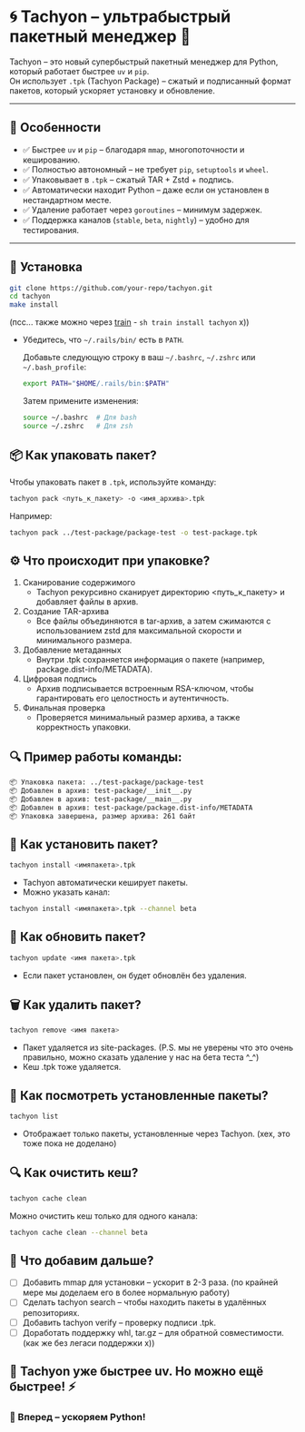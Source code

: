 # 🌀 Tachyon – ультрабыстрый пакетный менеджер 🚀  

Tachyon – это новый супербыстрый пакетный менеджер для Python, который работает быстрее `uv` и `pip`.  
Он использует `.tpk` (Tachyon Package) – сжатый и подписанный формат пакетов, который ускоряет установку и обновление.

---

## 📌 Особенности

- ✅ Быстрее `uv` и `pip` – благодаря `mmap`, многопоточности и кешированию.
- ✅ Полностью автономный – не требует `pip`, `setuptools` и `wheel`.
- ✅ Упаковывает в `.tpk` – сжатый TAR + Zstd + подпись.
- ✅ Автоматически находит Python – даже если он установлен в нестандартном месте.
- ✅ Удаление работает через `goroutines` – минимум задержек.
- ✅ Поддержка каналов (`stable`, `beta`, `nightly`) – удобно для тестирования.

---

## 🔧 Установка

```sh
git clone https://github.com/your-repo/tachyon.git
cd tachyon
make install
```
(псс... также можно через [train](https://github.com/cryptexctl/train-pkg) - ```sh train install tachyon``` x))

- Убедитесь, что `~/.rails/bin/` есть в `PATH`.

  Добавьте следующую строку в ваш `~/.bashrc`, `~/.zshrc` или `~/.bash_profile`:

  ```sh
  export PATH="$HOME/.rails/bin:$PATH"
  ```
  Затем примените изменения:
  ```sh
  source ~/.bashrc  # Для bash
  source ~/.zshrc   # Для zsh
  ```
## 📦 Как упаковать пакет?

Чтобы упаковать пакет в `.tpk`, используйте команду:
```sh
tachyon pack <путь_к_пакету> -o <имя_архива>.tpk
```
Например:
```sh
tachyon pack ../test-package/package-test -o test-package.tpk
```

## ⚙️ Что происходит при упаковке?

1. Сканирование содержимого
   - Tachyon рекурсивно сканирует директорию <путь_к_пакету> и добавляет файлы в архив.
3. Создание TAR-архива
   - Все файлы объединяются в tar-архив, а затем сжимаются с использованием zstd для максимальной скорости и минимального размера.
5. Добавление метаданных
   - Внутри .tpk сохраняется информация о пакете (например, package.dist-info/METADATA).
6. Цифровая подпись
   - Архив подписывается встроенным RSA-ключом, чтобы гарантировать его целостность и аутентичность.
7. Финальная проверка
   - Проверяется минимальный размер архива, а также корректность упаковки.

## 🔍 Пример работы команды:
```sh
📦 Упаковка пакета: ../test-package/package-test
📦 Добавлен в архив: test-package/__init__.py
📦 Добавлен в архив: test-package/__main__.py
📦 Добавлен в архив: test-package/package.dist-info/METADATA
📦 Упаковка завершена, размер архива: 261 байт
```

## 🚀 Как установить пакет?

```sh
tachyon install <имяпакета>.tpk
```

-	Tachyon автоматически кеширует пакеты.
-	Можно указать канал:
```sh
tachyon install <имяпакета>.tpk --channel beta
```

## 🔄 Как обновить пакет?
```sh
tachyon update <имя пакета>.tpk
```
- Если пакет установлен, он будет обновлён без удаления.

## 🗑️ Как удалить пакет?
```sh
tachyon remove <имя пакета>
```
- Пакет удаляется из site-packages. (P.S. мы не уверены что это очень правильно, можно сказать удаление у нас на бета теста ^_^)
- Кеш .tpk тоже удаляется.

## 📜 Как посмотреть установленные пакеты?
```sh
tachyon list
```

- Отображает только пакеты, установленные через Tachyon. (хех, это тоже пока не доделано)

## 🔍 Как очистить кеш?
```sh
tachyon cache clean
```
Можно очистить кеш только для одного канала:
```sh
tachyon cache clean --channel beta
```

## 🚀 Что добавим дальше?
- [ ] Добавить mmap для установки – ускорит в 2-3 раза. (по крайней мере мы доделаем его в более нормальную работу)
- [ ] Сделать tachyon search – чтобы находить пакеты в удалённых репозиториях.
- [ ] Добавить tachyon verify – проверку подписи .tpk.
- [ ] Доработать поддержку whl, tar.gz – для обратной совместимости. (как же без легаси поддержки x))

## 📣 Tachyon уже быстрее uv. Но можно ещё быстрее! ⚡
### 🚀 Вперед – ускоряем Python!


   



